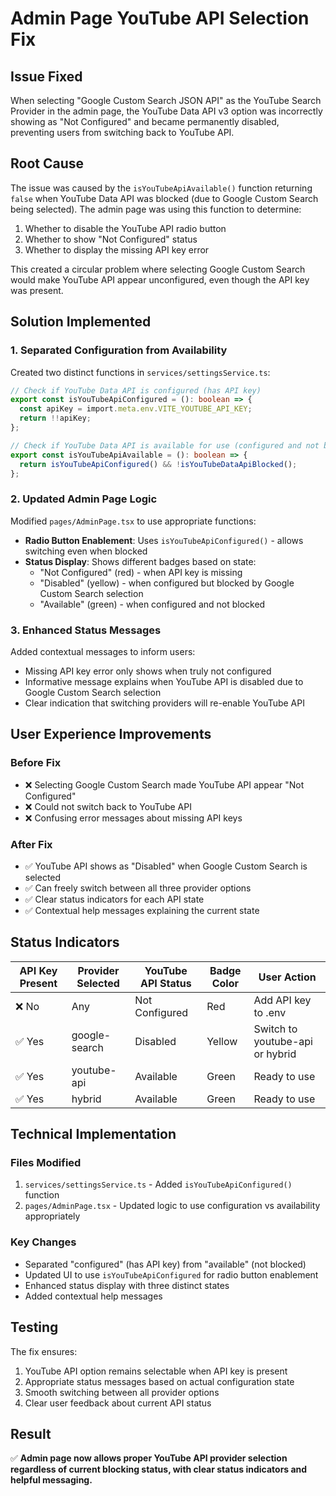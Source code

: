 # Admin Page YouTube API Selection Fix

## Issue Fixed
When selecting "Google Custom Search JSON API" as the YouTube Search Provider in the admin page, the YouTube Data API v3 option was incorrectly showing as "Not Configured" and became permanently disabled, preventing users from switching back to YouTube API.

## Root Cause
The issue was caused by the `isYouTubeApiAvailable()` function returning `false` when YouTube Data API was blocked (due to Google Custom Search being selected). The admin page was using this function to determine:
1. Whether to disable the YouTube API radio button
2. Whether to show "Not Configured" status
3. Whether to display the missing API key error

This created a circular problem where selecting Google Custom Search would make YouTube API appear unconfigured, even though the API key was present.

## Solution Implemented

### 1. Separated Configuration from Availability
Created two distinct functions in `services/settingsService.ts`:

```typescript
// Check if YouTube Data API is configured (has API key)
export const isYouTubeApiConfigured = (): boolean => {
  const apiKey = import.meta.env.VITE_YOUTUBE_API_KEY;
  return !!apiKey;
};

// Check if YouTube Data API is available for use (configured and not blocked)
export const isYouTubeApiAvailable = (): boolean => {
  return isYouTubeApiConfigured() && !isYouTubeDataApiBlocked();
};
```

### 2. Updated Admin Page Logic
Modified `pages/AdminPage.tsx` to use appropriate functions:

- **Radio Button Enablement**: Uses `isYouTubeApiConfigured()` - allows switching even when blocked
- **Status Display**: Shows different badges based on state:
  - "Not Configured" (red) - when API key is missing
  - "Disabled" (yellow) - when configured but blocked by Google Custom Search selection
  - "Available" (green) - when configured and not blocked

### 3. Enhanced Status Messages
Added contextual messages to inform users:
- Missing API key error only shows when truly not configured
- Informative message explains when YouTube API is disabled due to Google Custom Search selection
- Clear indication that switching providers will re-enable YouTube API

## User Experience Improvements

### Before Fix
- ❌ Selecting Google Custom Search made YouTube API appear "Not Configured"
- ❌ Could not switch back to YouTube API
- ❌ Confusing error messages about missing API keys

### After Fix
- ✅ YouTube API shows as "Disabled" when Google Custom Search is selected
- ✅ Can freely switch between all three provider options
- ✅ Clear status indicators for each API state
- ✅ Contextual help messages explaining the current state

## Status Indicators

| API Key Present | Provider Selected | YouTube API Status | Badge Color | User Action |
|----------------|-------------------|-------------------|-------------|-------------|
| ❌ No | Any | Not Configured | Red | Add API key to .env |
| ✅ Yes | google-search | Disabled | Yellow | Switch to youtube-api or hybrid |
| ✅ Yes | youtube-api | Available | Green | Ready to use |
| ✅ Yes | hybrid | Available | Green | Ready to use |

## Technical Implementation

### Files Modified
1. `services/settingsService.ts` - Added `isYouTubeApiConfigured()` function
2. `pages/AdminPage.tsx` - Updated logic to use configuration vs availability appropriately

### Key Changes
- Separated "configured" (has API key) from "available" (not blocked)
- Updated UI to use `isYouTubeApiConfigured` for radio button enablement
- Enhanced status display with three distinct states
- Added contextual help messages

## Testing
The fix ensures:
1. YouTube API option remains selectable when API key is present
2. Appropriate status messages based on actual configuration state
3. Smooth switching between all provider options
4. Clear user feedback about current API status

## Result
✅ **Admin page now allows proper YouTube API provider selection regardless of current blocking status, with clear status indicators and helpful messaging.**
